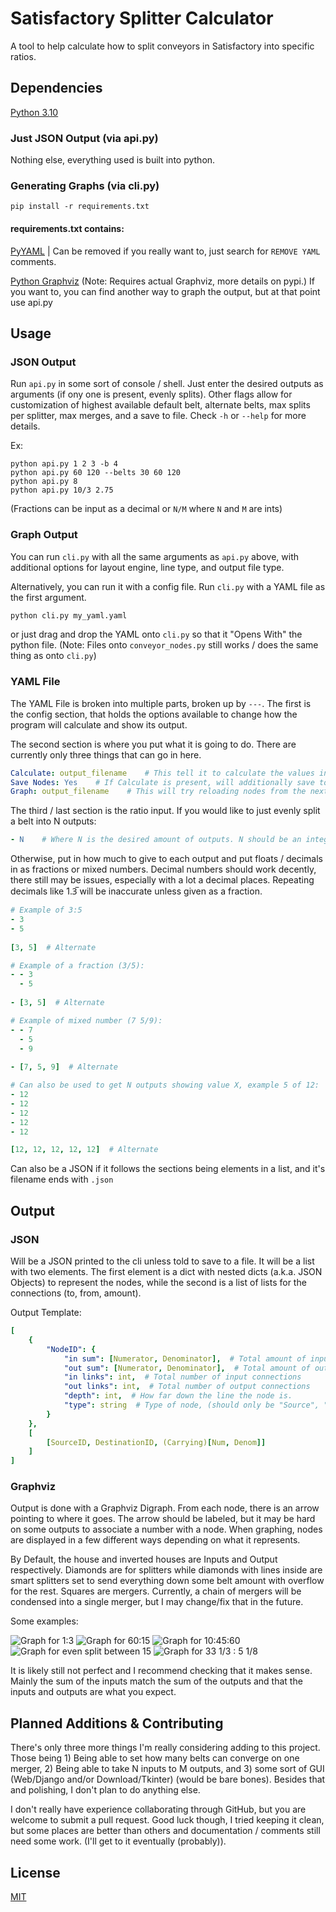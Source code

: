 # Satisfactory Splitter Calculator

A tool to help calculate how to split conveyors in Satisfactory into specific ratios.

## Dependencies
[Python 3.10](https://python.org)

### Just JSON Output (via api.py)
Nothing else, everything used is built into python.

### Generating Graphs (via cli.py)

``pip install -r requirements.txt``

#### requirements.txt contains:

[PyYAML](https://pypi.org/project/PyYAML/)  |  Can be removed if you really want to, just search for `REMOVE YAML` comments.

[Python Graphviz](https://pypi.org/project/PyYAML/) (Note: Requires actual Graphviz, more details on pypi.)
If you want to, you can find another way to graph the output, but at that point use api.py

## Usage

### JSON Output
Run `api.py` in some sort of console / shell. Just enter the desired outputs as arguments (if ony one is present, evenly splits).
Other flags allow for customization of highest available default belt, alternate belts, max splits per splitter, max merges, and a save to file.
Check `-h` or `--help` for more details.

Ex:
```shell
python api.py 1 2 3 -b 4
python api.py 60 120 --belts 30 60 120
python api.py 8
python api.py 10/3 2.75
```
(Fractions can be input as a decimal or `N/M` where `N` and `M` are ints)

### Graph Output
You can run `cli.py` with all the same arguments as `api.py` above, with additional options for layout engine, line type, and output file type.

Alternatively, you can run it with a config file. 
Run `cli.py` with a YAML file as the first argument.
```bash
python cli.py my_yaml.yaml
```
or just drag and drop the YAML onto `cli.py` so that it "Opens With" the python file.
(Note: Files onto `conveyor_nodes.py` still works / does the same thing as onto `cli.py`)

### YAML File
The YAML File is broken into multiple parts, broken up by `---`. The first is the config section, that holds the options available to change how the program will calculate and show its output.

The second section is where you put what it is going to do. There are currently only three things that can go in here.
```yaml
Calculate: output_filename    # This tell it to calculate the values in the next section and output to output_filename.
Save Nodes: Yes    # If Calculate is present, will additionally save to output_filename.yaml all the nodes used for the output.
Graph: output_filename    # This will try reloading nodes from the next section. Automatically set in file created by Save Nodes.
```

The third / last section is the ratio input. If you would like to just evenly split a belt into N outputs:
```yaml
- N    # Where N is the desired amount of outputs. N should be an integer or it will fail.
```
Otherwise, put in how much to give to each output and put floats / decimals in as fractions or mixed numbers. Decimal numbers should work decently, there still may be issues, especially with a lot a decimal places. Repeating decimals like 1.3̅ will be inaccurate unless given as a fraction.
```yaml
# Example of 3:5
- 3
- 5
    
[3, 5]  # Alternate

# Example of a fraction (3/5):
- - 3
  - 5
      
- [3, 5]  # Alternate

# Example of mixed number (7 5/9):
- - 7
  - 5
  - 9
      
- [7, 5, 9]  # Alternate

# Can also be used to get N outputs showing value X, example 5 of 12:
- 12
- 12
- 12
- 12
- 12

[12, 12, 12, 12, 12]  # Alternate
```

Can also be a JSON if it follows the sections being elements in a list, and it's filename ends with `.json`

## Output

### JSON
Will be a JSON printed to the cli unless told to save to a file. It will be a list with two elements.
The first element is a dict with nested dicts (a.k.a. JSON Objects) to represent the nodes, while the second is a list of lists for the connections (to, from, amount).

Output Template:

```YAML
[
    {
        "NodeID": {
            "in sum": [Numerator, Denominator],  # Total amount of input
            "out sum": [Numerator, Denominator],  # Total amount of output
            "in links": int,  # Total number of input connections
            "out links": int,  # Total number of output connections
            "depth": int,  # How far down the line the node is.
            "type": string  # Type of node, (should only be "Source", "Splitter", "Merger" or "Destination")
        }
    }, 
    [
        [SourceID, DestinationID, (Carrying)[Num, Denom]]
    ]
]
```

### Graphviz
Output is done with a Graphviz Digraph. From each node, there is an arrow pointing to where it goes. The arrow should be labeled, but it may be hard on some outputs to associate a number with a node.
When graphing, nodes are displayed in a few different ways depending on what it represents.

By Default, the house and inverted houses are Inputs and Output respectively.
Diamonds are for splitters while diamonds with lines inside are smart splitters set to send everything down some belt amount with overflow for the rest.
Squares are mergers. Currently, a chain of mergers will be condensed into a single merger, but I may change/fix that in the future.

Some examples:

![Graph for 1:3](examples/1to3.gv.png)
![Graph for 60:15](examples/60to15.gv.png)
![Graph for 10:45:60](examples/10to45to60.gv.png)
![Graph for even split between 15](examples/even15.gv.png)
![Graph for 33 1/3 : 5 1/8](examples/33.3333to5.125.gv.png)

It is likely still not perfect and I recommend checking that it makes sense. Mainly the sum of the inputs match the sum of the outputs and that the inputs and outputs are what you expect.

## Planned Additions & Contributing
There's only three more things I'm really considering adding to this project. Those being 1) Being able to set how many belts can converge on one merger, 2) Being able to take N inputs to M outputs, and 3) some sort of GUI (Web/Django and/or Download/Tkinter) (would be bare bones).
Besides that and polishing, I don't plan to do anything else.

I don't really have experience collaborating through GitHub, but you are welcome to submit a pull request. Good luck though, I tried keeping it clean, but some places are better than others and documentation / comments still need some work. (I'll get to it eventually (probably)).

## License
[MIT](https://choosealicense.com/licenses/mit/)
